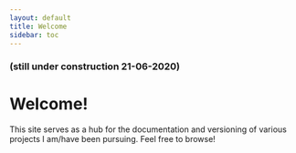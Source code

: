 ```yaml
---
layout: default
title: Welcome
sidebar: toc
---
```

### (still under construction 21-06-2020)
# Welcome!

This site serves as a hub for the documentation and versioning of various projects I am/have been pursuing. Feel free to browse!

